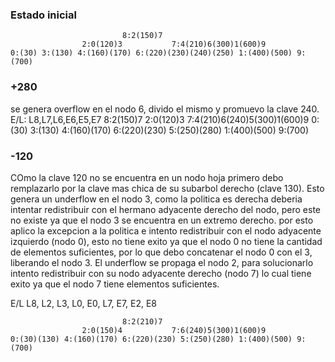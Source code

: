 ### Estado inicial
                             8:2(150)7
                    2:0(120)3           7:4(210)6(300)1(600)9
    0:(30) 3:(130) 4:(160)(170) 6:(220)(230)(240)(250) 1:(400)(500) 9:(700)

### +280 
se genera overflow en el nodo 6, divido el mismo y promuevo la clave 240.
E/L: L8,L7,L6,E6,E5,E7
                             8:2(150)7
                    2:0(120)3           7:4(210)6(240)5(300)1(600)9
    0:(30) 3:(130) 4:(160)(170) 6:(220)(230) 5:(250)(280) 1:(400)(500) 9:(700)

### -120 
COmo la clave 120 no se encuentra en un nodo hoja primero debo remplazarlo por la clave mas chica de su subarbol derecho (clave 130). 
Esto genera un underflow en el nodo 3, como la politica es derecha deberia intentar redistribuir con el hermano adyacente derecho del nodo, pero este no existe ya que el nodo 3 se encuentra en un extremo derecho. 
por esto aplico la excepcion a la politica e intento redistribuir con el nodo adyacente izquierdo (nodo 0), esto no tiene exito ya que el nodo 0 no tiene la cantidad de elementos suficientes, 
por lo que debo concatenar el nodo 0 con el 3, liberando el nodo 3. 
El underflow se propaga el nodo 2, para solucionarlo intento redistribuir con su nodo adyacente derecho (nodo 7) lo cual tiene exito ya que el nodo 7 tiene elementos suficientes.

E/L L8, L2, L3, L0, E0, L7, E7, E2, E8

                             8:2(210)7
                    2:0(150)4           7:6(240)5(300)1(600)9
    0:(30)(130) 4:(160)(170) 6:(220)(230) 5:(250)(280) 1:(400)(500) 9:(700)